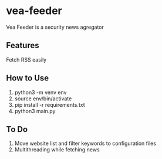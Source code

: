 # vea-feeder
Vea Feeder is a security news agregator

## Features
Fetch RSS easily

## How to Use
1. python3 -m venv env
2. source env/bin/activate
3. pip install -r requirements.txt
4. python3 main.py

## To Do
1. Move website list and filter keywords to configuration files
2. Multithreading while fetching news